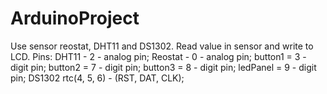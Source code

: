 ArduinoProject
==============
Use sensor reostat, DHT11 and DS1302. Read value in sensor and write to LCD.
Pins:
DHT11 - 2 - analog pin;
Reostat - 0 - analog pin;
button1 = 3 - digit pin;
button2 = 7 - digit pin;
button3 = 8 - digit pin;
ledPanel = 9 - digit pin;
DS1302 rtc(4, 5, 6) -  (RST, DAT, CLK);
